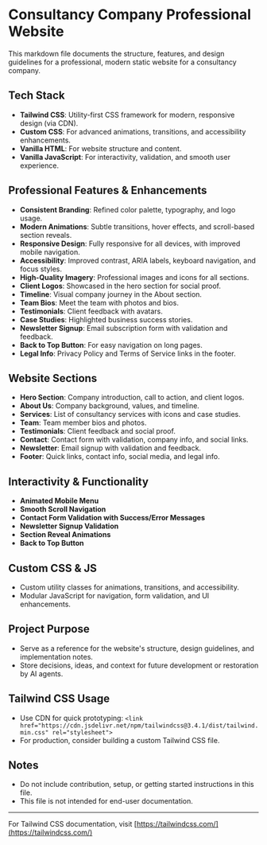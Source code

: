 # Consultancy Company Professional Website

This markdown file documents the structure, features, and design guidelines for a professional, modern static website for a consultancy company.

## Tech Stack
- **Tailwind CSS**: Utility-first CSS framework for modern, responsive design (via CDN).
- **Custom CSS**: For advanced animations, transitions, and accessibility enhancements.
- **Vanilla HTML**: For website structure and content.
- **Vanilla JavaScript**: For interactivity, validation, and smooth user experience.

## Professional Features & Enhancements
- **Consistent Branding**: Refined color palette, typography, and logo usage.
- **Modern Animations**: Subtle transitions, hover effects, and scroll-based section reveals.
- **Responsive Design**: Fully responsive for all devices, with improved mobile navigation.
- **Accessibility**: Improved contrast, ARIA labels, keyboard navigation, and focus styles.
- **High-Quality Imagery**: Professional images and icons for all sections.
- **Client Logos**: Showcased in the hero section for social proof.
- **Timeline**: Visual company journey in the About section.
- **Team Bios**: Meet the team with photos and bios.
- **Testimonials**: Client feedback with avatars.
- **Case Studies**: Highlighted business success stories.
- **Newsletter Signup**: Email subscription form with validation and feedback.
- **Back to Top Button**: For easy navigation on long pages.
- **Legal Info**: Privacy Policy and Terms of Service links in the footer.

## Website Sections
- **Hero Section**: Company introduction, call to action, and client logos.
- **About Us**: Company background, values, and timeline.
- **Services**: List of consultancy services with icons and case studies.
- **Team**: Team member bios and photos.
- **Testimonials**: Client feedback and social proof.
- **Contact**: Contact form with validation, company info, and social links.
- **Newsletter**: Email signup with validation and feedback.
- **Footer**: Quick links, contact info, social media, and legal info.

## Interactivity & Functionality
- **Animated Mobile Menu**
- **Smooth Scroll Navigation**
- **Contact Form Validation with Success/Error Messages**
- **Newsletter Signup Validation**
- **Section Reveal Animations**
- **Back to Top Button**

## Custom CSS & JS
- Custom utility classes for animations, transitions, and accessibility.
- Modular JavaScript for navigation, form validation, and UI enhancements.

## Project Purpose
- Serve as a reference for the website's structure, design guidelines, and implementation notes.
- Store decisions, ideas, and context for future development or restoration by AI agents.

## Tailwind CSS Usage
- Use CDN for quick prototyping:
  `<link href="https://cdn.jsdelivr.net/npm/tailwindcss@3.4.1/dist/tailwind.min.css" rel="stylesheet">`
- For production, consider building a custom Tailwind CSS file.

## Notes
- Do not include contribution, setup, or getting started instructions in this file.
- This file is not intended for end-user documentation.

---

For Tailwind CSS documentation, visit [https://tailwindcss.com/](https://tailwindcss.com/)
